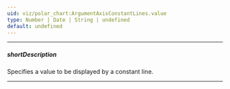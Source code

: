 ```yaml
---
uid: viz/polar_chart:ArgumentAxisConstantLines.value
type: Number | Date | String | undefined
default: undefined
---
```

---
##### shortDescription
Specifies a value to be displayed by a constant line.

---
